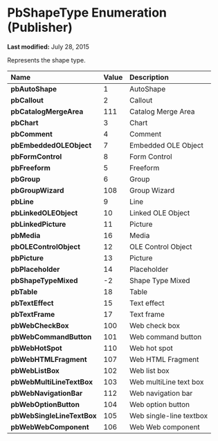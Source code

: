 
# PbShapeType Enumeration (Publisher)

 **Last modified:** July 28, 2015

 Represents the shape type.


|**Name**|**Value**|**Description**|
|:-----|:-----|:-----|
| **pbAutoShape**|1|AutoShape|
| **pbCallout**|2|Callout|
| **pbCatalogMergeArea**|111|Catalog Merge Area|
| **pbChart**|3|Chart|
| **pbComment**|4|Comment|
| **pbEmbeddedOLEObject**|7|Embedded OLE Object|
| **pbFormControl**|8|Form Control|
| **pbFreeform**|5|Freeform|
| **pbGroup**|6|Group|
| **pbGroupWizard**|108|Group Wizard|
| **pbLine**|9|Line|
| **pbLinkedOLEObject**|10|Linked OLE Object|
| **pbLinkedPicture**|11|Picture|
| **pbMedia**|16|Media|
| **pbOLEControlObject**|12|OLE Control Object|
| **pbPicture**|13|Picture|
| **pbPlaceholder**|14|Placeholder|
| **pbShapeTypeMixed**|-2|Shape Type Mixed|
| **pbTable**|18|Table|
| **pbTextEffect**|15|Text effect|
| **pbTextFrame**|17|Text frame|
| **pbWebCheckBox**|100|Web check box|
| **pbWebCommandButton**|101|Web command button|
| **pbWebHotSpot**|110|Web hot spot|
| **pbWebHTMLFragment**|107|Web HTML Fragment|
| **pbWebListBox**|102|Web list box|
| **pbWebMultiLineTextBox**|103|Web multiLine text box|
| **pbWebNavigationBar**|112|Web navigation bar|
| **pbWebOptionButton**|104|Web option button|
| **pbWebSingleLineTextBox**|105|Web single-line textbox|
| **pbWebWebComponent**|106|Web Web component|
